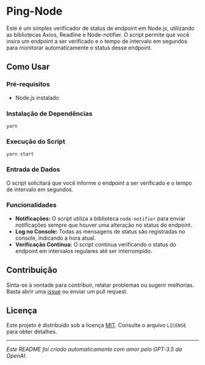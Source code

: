 <!DOCTYPE html>
<html lang="en">

<body>

  <h1>Ping-Node</h1>

  <p>Este é um simples verificador de status de endpoint em Node.js, utilizando as bibliotecas Axios, Readline e Node-notifier. O script permite que você insira um endpoint a ser verificado e o tempo de intervalo em segundos para monitorar automaticamente o status desse endpoint.</p>

  <h2>Como Usar</h2>

  <h3>Pré-requisitos</h3>
  <ul>
    <li>Node.js instalado</li>
  </ul>

  <h3>Instalação de Dependências</h3>
  <pre><code>yarn </code></pre>
 
  <h3>Execução do Script</h3>
  <pre><code>yarn start</code></pre>

  <h3>Entrada de Dados</h3>
  <p>O script solicitará que você informe o endpoint a ser verificado e o tempo de intervalo em segundos.</p>

  <h3>Funcionalidades</h3>
  <ul>
    <li><strong>Notificações:</strong> O script utiliza a biblioteca <code>node-notifier</code> para enviar notificações sempre que houver uma alteração no status do endpoint.</li>
    <li><strong>Log no Console:</strong> Todas as mensagens de status são registradas no console, indicando a hora atual.</li>
    <li><strong>Verificação Contínua:</strong> O script continua verificando o status do endpoint em intervalos regulares até ser interrompido.</li>
  </ul>

  <h2>Contribuição</h2>
  <p>Sinta-se à vontade para contribuir, relatar problemas ou sugerir melhorias. Basta abrir uma <a href="https://github.com/seu-usuario/seu-repositorio/issues">issue</a> ou enviar um pull request.</p>

  <h2>Licença</h2>
  <p>Este projeto é distribuído sob a licença <a href="LICENSE">MIT</a>. Consulte o arquivo <code>LICENSE</code> para obter detalhes.</p>

  <hr>

  <p><em>Este README foi criado automaticamente com amor pelo GPT-3.5 da OpenAI.</em></p>

</body>

</html>
